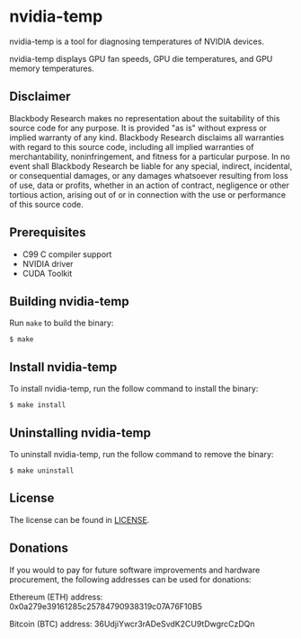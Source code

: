 # nvidia-temp

nvidia-temp is a tool for diagnosing temperatures of NVIDIA devices.

nvidia-temp displays GPU fan speeds, GPU die temperatures, and GPU memory temperatures.

## Disclaimer
Blackbody Research makes no representation about the suitability of this source code for any purpose. It is provided "as is" without express or implied warranty of any kind. Blackbody Research disclaims all warranties with regard to this source code, including all implied warranties of merchantability, noninfringement, and fitness for a particular purpose. In no event shall Blackbody Research be liable for any special, indirect, incidental, or consequential damages, or any damages whatsoever resulting from loss of use, data or profits, whether in an action of contract, negligence or other tortious action,  arising out of or in connection with the use or performance of this source code.

## Prerequisites
- C99 C compiler support
- NVIDIA driver
- CUDA Toolkit

## Building nvidia-temp

Run `make` to build the binary:
```console
$ make
```

## Install nvidia-temp

To install nvidia-temp, run the follow command to install the binary:
```console
$ make install
```

## Uninstalling nvidia-temp

To uninstall nvidia-temp, run the follow command to remove the binary:
```console
$ make uninstall
```

## License

The license can be found in [LICENSE](https://github.com/mikhail-j/nvidia-temp/blob/master/LICENSE).

## Donations
If you would to pay for future software improvements and hardware procurement, the following addresses can be used for donations:

Ethereum (ETH) address: 0x0a279e39161285c25784790938319c07A76F10B5

Bitcoin (BTC) address: 36UdjiYwcr3rADeSvdK2CU9tDwgrcCzDQn
